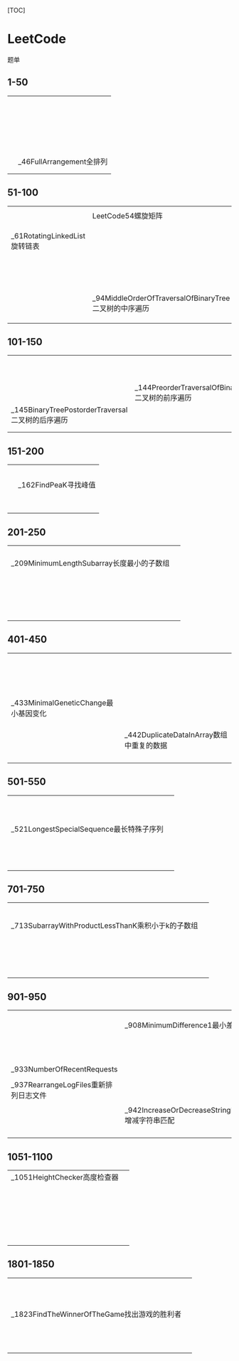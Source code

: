 [TOC]



# LeetCode

题单



## 1-50

|      |                          |
| ---- | ------------------------ |
|      |                          |
|      |                          |
|      |                          |
|      |                          |
|      |                          |
|      |                          |
|      |                          |
|      |                          |
|      |                          |
|      |                          |
|      |                          |
|      |                          |
|      |                          |
|      |                          |
|      |                          |
|      |                          |
|      |                          |
|      |                          |
|      |                          |
|      |                          |
|      |                          |
|      |                          |
|      | _46FullArrangement全排列 |
|      |                          |
|      |                          |





## 51-100

|                               |                                                       |
| ----------------------------- | ----------------------------------------------------- |
|                               |                                                       |
|                               | LeetCode54螺旋矩阵                                    |
|                               |                                                       |
|                               |                                                       |
|                               |                                                       |
| _61RotatingLinkedList旋转链表 |                                                       |
|                               |                                                       |
|                               |                                                       |
|                               |                                                       |
|                               |                                                       |
|                               |                                                       |
|                               |                                                       |
|                               |                                                       |
|                               |                                                       |
|                               |                                                       |
|                               |                                                       |
|                               |                                                       |
|                               |                                                       |
|                               |                                                       |
|                               |                                                       |
|                               |                                                       |
|                               | _94MiddleOrderOfTraversalOfBinaryTree二叉树的中序遍历 |
|                               |                                                       |
|                               |                                                       |
|                               |                                                       |





## 101-150

|                                                  |                                                   |
| ------------------------------------------------ | ------------------------------------------------- |
|                                                  |                                                   |
|                                                  |                                                   |
|                                                  |                                                   |
|                                                  |                                                   |
|                                                  |                                                   |
|                                                  |                                                   |
|                                                  |                                                   |
|                                                  |                                                   |
|                                                  |                                                   |
|                                                  |                                                   |
|                                                  | _144PreorderTraversalOfBinaryTree二叉树的前序遍历 |
| _145BinaryTreePostorderTraversal二叉树的后序遍历 |                                                   |
|                                                  |                                                   |
|                                                  |                                                   |







## 151-200

|      |                      |
| ---- | -------------------- |
|      |                      |
|      |                      |
|      |                      |
|      |                      |
|      |                      |
|      | _162FindPeaK寻找峰值 |
|      |                      |
|      |                      |
|      |                      |
|      |                      |
|      |                      |
|      |                      |
|      |                      |
|      |                      |



## 201-250

|                                           |      |
| ----------------------------------------- | ---- |
|                                           |      |
|                                           |      |
|                                           |      |
|                                           |      |
| _209MinimumLengthSubarray长度最小的子数组 |      |
|                                           |      |
|                                           |      |
|                                           |      |
|                                           |      |
|                                           |      |
|                                           |      |
|                                           |      |
|                                           |      |
|                                           |      |
|                                           |      |
|                                           |      |
|                                           |      |
|                                           |      |
|                                           |      |
|                                           |      |
|                                           |      |
|                                           |      |
|                                           |      |
|                                           |      |



## 401-450

|                                      |                                          |
| ------------------------------------ | ---------------------------------------- |
|                                      |                                          |
|                                      |                                          |
|                                      |                                          |
|                                      |                                          |
|                                      |                                          |
|                                      |                                          |
|                                      |                                          |
|                                      |                                          |
|                                      |                                          |
|                                      |                                          |
|                                      |                                          |
|                                      |                                          |
|                                      |                                          |
|                                      |                                          |
|                                      |                                          |
|                                      |                                          |
| _433MinimalGeneticChange最小基因变化 |                                          |
|                                      |                                          |
|                                      |                                          |
|                                      |                                          |
|                                      | _442DuplicateDataInArray数组中重复的数据 |
|                                      |                                          |
|                                      |                                          |
|                                      |                                          |
|                                      |                                          |





## 501-550

|                                          |      |
| ---------------------------------------- | ---- |
|                                          |      |
|                                          |      |
|                                          |      |
|                                          |      |
|                                          |      |
|                                          |      |
|                                          |      |
|                                          |      |
|                                          |      |
|                                          |      |
| _521LongestSpecialSequence最长特殊子序列 |      |
|                                          |      |
|                                          |      |
|                                          |      |
|                                          |      |
|                                          |      |
|                                          |      |
|                                          |      |
|                                          |      |
|                                          |      |
|                                          |      |
|                                          |      |
|                                          |      |
|                                          |      |











## 701-750

|                                                   |      |
| ------------------------------------------------- | ---- |
|                                                   |      |
|                                                   |      |
|                                                   |      |
|                                                   |      |
|                                                   |      |
|                                                   |      |
| _713SubarrayWithProductLessThanK乘积小于k的子数组 |      |
|                                                   |      |
|                                                   |      |
|                                                   |      |
|                                                   |      |
|                                                   |      |
|                                                   |      |
|                                                   |      |
|                                                   |      |
|                                                   |      |
|                                                   |      |
|                                                   |      |
|                                                   |      |
|                                                   |      |
|                                                   |      |
|                                                   |      |
|                                                   |      |
|                                                   |      |



## 901-950

|                                       |                                                    |
| ------------------------------------- | -------------------------------------------------- |
|                                       |                                                    |
|                                       |                                                    |
|                                       |                                                    |
|                                       | _908MinimumDifference1最小差值                     |
|                                       |                                                    |
|                                       |                                                    |
|                                       |                                                    |
|                                       |                                                    |
|                                       |                                                    |
|                                       |                                                    |
|                                       |                                                    |
|                                       |                                                    |
|                                       |                                                    |
|                                       |                                                    |
|                                       |                                                    |
|                                       |                                                    |
| _933NumberOfRecentRequests            |                                                    |
|                                       |                                                    |
| _937RearrangeLogFiles重新排列日志文件 |                                                    |
|                                       |                                                    |
|                                       | _942IncreaseOrDecreaseStringMatching增减字符串匹配 |
|                                       |                                                    |
|                                       |                                                    |
|                                       |                                                    |
|                                       |                                                    |



## 1051-1100

|                              |      |
| ---------------------------- | ---- |
| _1051HeightChecker高度检查器 |      |
|                              |      |
|                              |      |
|                              |      |
|                              |      |
|                              |      |
|                              |      |
|                              |      |
|                              |      |
|                              |      |
|                              |      |
|                              |      |
|                              |      |
|                              |      |
|                              |      |
|                              |      |
|                              |      |
|                              |      |
|                              |      |
|                              |      |
|                              |      |
|                              |      |
|                              |      |
|                              |      |





## 1801-1850

|                                             |      |
| ------------------------------------------- | ---- |
|                                             |      |
|                                             |      |
|                                             |      |
|                                             |      |
|                                             |      |
|                                             |      |
|                                             |      |
|                                             |      |
|                                             |      |
|                                             |      |
|                                             |      |
| _1823FindTheWinnerOfTheGame找出游戏的胜利者 |      |
|                                             |      |
|                                             |      |
|                                             |      |
|                                             |      |
|                                             |      |
|                                             |      |
|                                             |      |
|                                             |      |
|                                             |      |
|                                             |      |
|                                             |      |
|                                             |      |

